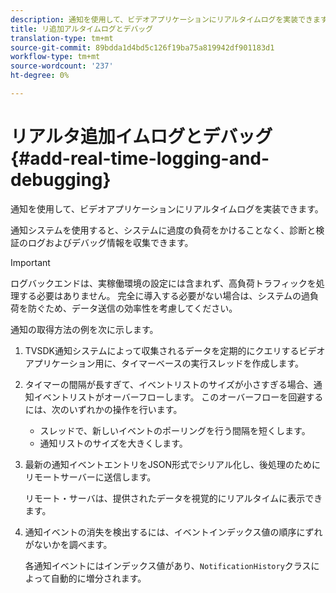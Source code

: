```yaml
---
description: 通知を使用して、ビデオアプリケーションにリアルタイムログを実装できます。
title: リ追加アルタイムログとデバッグ
translation-type: tm+mt
source-git-commit: 89bdda1d4bd5c126f19ba75a819942df901183d1
workflow-type: tm+mt
source-wordcount: '237'
ht-degree: 0%

---
```



# リアルタ追加イムログとデバッグ{#add-real-time-logging-and-debugging}

通知を使用して、ビデオアプリケーションにリアルタイムログを実装できます。

通知システムを使用すると、システムに過度の負荷をかけることなく、診断と検証のログおよびデバッグ情報を収集できます。

>[!IMPORTANT]
>
>ログバックエンドは、実稼働環境の設定には含まれず、高負荷トラフィックを処理する必要はありません。 完全に導入する必要がない場合は、システムの過負荷を防ぐため、データ送信の効率性を考慮してください。

通知の取得方法の例を次に示します。

1. TVSDK通知システムによって収集されるデータを定期的にクエリするビデオアプリケーション用に、タイマーベースの実行スレッドを作成します。

1. タイマーの間隔が長すぎて、イベントリストのサイズが小さすぎる場合、通知イベントリストがオーバーフローします。 このオーバーフローを回避するには、次のいずれかの操作を行います。

   * スレッドで、新しいイベントのポーリングを行う間隔を短くします。
   * 通知リストのサイズを大きくします。

1. 最新の通知イベントエントリをJSON形式でシリアル化し、後処理のためにリモートサーバーに送信します。

   リモート・サーバは、提供されたデータを視覚的にリアルタイムに表示できます。
1. 通知イベントの消失を検出するには、イベントインデックス値の順序にずれがないかを調べます。

   各通知イベントにはインデックス値があり、`NotificationHistory`クラスによって自動的に増分されます。
